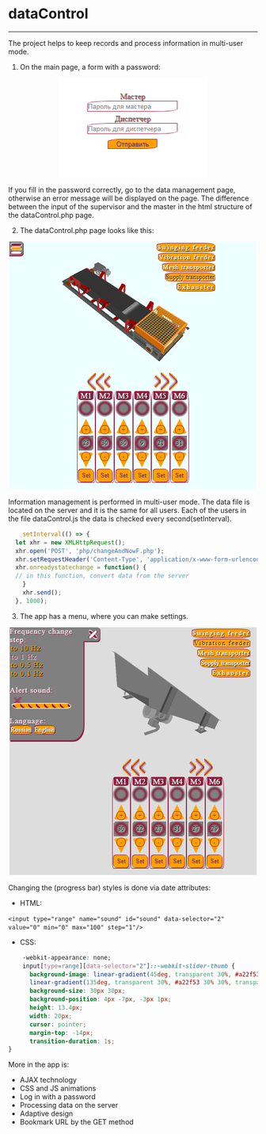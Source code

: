 # dataControl <!-- first-level header -->
***
The project helps to keep records and process information in multi-user mode.
1. On the main page, a form with a password:
<p align="center">
	<img src="photo\password.png" alt="Form photo">
</p>

If you fill in the password correctly, go to the data management page, otherwise an error message will be displayed on the page. The difference between the input of the supervisor and the master in the html structure of the dataControl.php page.

2. The dataControl.php page looks like this:
<p align="center">
	<img src="photo\informationManagementPage.png" alt="information management page photo">
</p>
Information management is performed in multi-user mode. The data file is located on the server and it is the same for all users. Each of the users in the file dataControl.js the data is checked every second(setInterval).

```javascript
    setInterval(() => {
  let xhr = new XMLHttpRequest();
  xhr.open('POST', 'php/changeAndNowF.php');
  xhr.setRequestHeader('Content-Type', 'application/x-www-form-urlencoded');
  xhr.onreadystatechange = function() {
  // in this function, convert data from the server
    }
    xhr.send();
  }, 1000);
```

3. The app has a menu, where you can make settings.
<p align="center">
	<img src="photo\settingsMenu.png" alt="settings menu photo">
</p>
Сhanging the (progress bar) styles is done via date attributes:

* HTML:

`<input type="range" name="sound" id="sound" data-selector="2" value="0" min="0" max="100" step="1"/>`

* CSS:

```css
	-webkit-appearance: none;
    input[type=range][data-selector="2"]::-webkit-slider-thumb {
      background-image: linear-gradient(45deg, transparent 30%, #a22f53 30% 30%, transparent 45%),
      linear-gradient(135deg, transparent 30%, #a22f53 30% 30%, transparent 45%);
      background-size: 30px 30px;
      background-position: 4px -7px, -3px 1px;
      height: 13.4px;
      width: 20px;
      cursor: pointer;
      margin-top: -14px;
      transition-duration: 1s;
}
```

More in the app is:

* AJAX technology
* CSS and JS animations
* Log in with a password
* Processing data on the server
* Adaptive design
* Bookmark URL by the GET method
